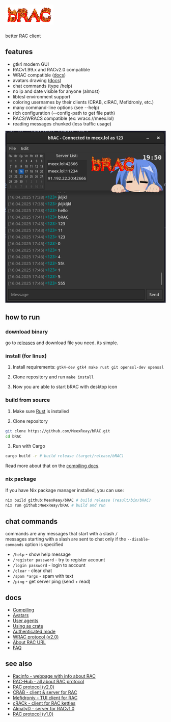 # ![logo](misc/logo.gif)
<!--
[<img src="https://github.com/user-attachments/assets/f2be5caa-6246-4a6a-9bee-2b53086f9afb" height="30">]()
[<img src="https://github.com/user-attachments/assets/4d35191d-1dbc-4391-a761-6ae7f76ba7af" height="30">]()
[<img src="https://img.shields.io/badge/Bitcoin-000?style=for-the-badge&logo=bitcoin&logoColor=white">](https://meex.lol/bitcoin)
-->

better RAC client

## features

- gtk4 modern GUI
- RACv1.99.x and RACv2.0 compatible
- WRAC compatible ([docs](docs/wrac.md))
- avatars drawing ([docs](docs/avatars.md))
- chat commands (type /help)
- no ip and date visible for anyone (almost)
- libtesl environment support
- coloring usernames by their clients (CRAB, clRAC, Mefidroniy, etc.)
- many command-line options (see --help)
- rich configuration (--config-path to get file path)
- RACS/WRACS compatible (ex: wracs://meex.lol)
- reading messages chunked (less traffic usage)

![screenshot](misc/image.png)

## how to run

### download binary

go to [releases](https://github.com/MeexReay/bRAC/releases/latest) and download file you need. its simple.

### install (for linux)

1. Install requirements: `gtk4-dev gtk4 make rust git openssl-dev openssl`

2. Clone repository and run `make install`

3. Now you are able to start bRAC with desktop icon

### build from source

1. Make sure [Rust](https://www.rust-lang.org/tools/install) is installed

2. Clone repository
```bash
git clone https://github.com/MeexReay/bRAC.git
cd bRAC
```

3. Run with Cargo
```bash
cargo build -r # build release (target/release/bRAC)
```

Read more about that on the [compiling docs](docs/compiling.md).

### nix package

If you have Nix package manager installed, you can use:

```bash
nix build github:MeexReay/bRAC # build release (result/bin/bRAC)
nix run github:MeexReay/bRAC # build and run
```

## chat commands

commands are any messages that start with a slash `/` \
messages starting with a slash are sent to chat only if the `--disable-commands` option is specified

- `/help` - show help message
- `/register password` - try to register account
- `/login password` - login to account
- `/clear` - clear chat
- `/spam *args` - spam with text
- `/ping` - get server ping (send + read)

## docs

- [Compiling](docs/compiling.md)
- [Avatars](docs/avatars.md)
- [User agents](docs/user_agents.md)
- [Using as crate](docs/crate.md)
- [Authenticated mode](docs/auth_mode.md)
- [WRAC protocol (v2.0)](docs/wrac.md)
- [About RAC URL](docs/url.md)
- [FAQ](docs/faq.md)

## see also

- [Racinfo - webpage with info about RAC](https://racinfo.meex.lol/)
- [RAC-Hub - all about RAC protocol](https://meexreay.github.io/RAC-Hub/)
- [RAC protocol (v2.0)](https://gitea.bedohswe.eu.org/pixtaded/crab#rac-protocol)
- [CRAB - client & server for RAC](https://gitea.bedohswe.eu.org/pixtaded/crab)
- [Mefidroniy - TUI client for RAC](https://github.com/OctoBanon-Main/mefedroniy-client)
- [cRACk - client for RAC kettles](https://github.com/pansangg/cRACk)
- [AlmatyD - server for RACv1.0](https://gitea.bedohswe.eu.org/bedohswe/almatyd)
- [RAC protocol (v1.0)](https://bedohswe.eu.org/text/rac/protocol.md.html)
